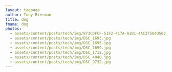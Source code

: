 ```yaml
---
layout: tagpage
author: Tony Bierman
title: dog
fname: dog
photos:
  - assets/content/posts/tech/img/873CDFCF-51F2-417A-A1B1-4AC37584D503_20180621171728284.jpg
  - assets/content/posts/tech/img/DSC_1693.jpg
  - assets/content/posts/tech/img/DSC_1695.jpg
  - assets/content/posts/tech/img/DSC_1699.jpg
  - assets/content/posts/tech/img/DSC_1712.jpg
  - assets/content/posts/tech/img/DSC_4040.jpg
  - assets/content/posts/tech/img/DSC_9732.jpg
---
```

